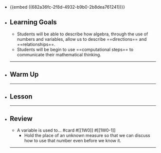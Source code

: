 - {{embed ((682a36fc-2f8d-4932-b9b0-2b8dea761241))}}
- ## Learning Goals
	- Students will be able to describe how algebra, through the use of numbers and variables, allow us to describe ==directions== and ==relationships==.
	- Students will be begin to use ==computational steps== to communicate their mathematical thinking.
	- ---
- ## Warm Up
	- ---
- ## Lesson
	- ---
- ## Review
	- A variable is used to... #card #[[1W0]] #[[1W0-1]]
		- Hold the place of an unknown measure so that we can discuss how to use that number even before we know it.
	- ---